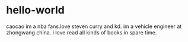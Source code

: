 # hello-world
caocao
im a nba fans.love steven curry and kd.
im a vehicle engineer at zhongwang china.
i love read all kinds of books in spare time.
